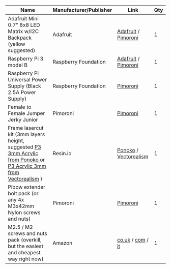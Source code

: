 Name | Manufacturer/Publisher | Link | Qty
------------ | ------------- | ------------ | -------------
Adafruit Mini 0.7" 8x8 LED Matrix w/I2C Backpack (yellow suggested) | Adafruit | [Adafruit](https://www.adafruit.com/products/871) / [Pimoroni](https://shop.pimoroni.com/products/adafruit-mini-8x8-led-matrix-w-i2c-backpack) | 1
Raspberry Pi 3 model B | Raspberry Foundation | [Adafruit](https://www.adafruit.com/products/3055) / [Pimoroni](https://shop.pimoroni.com/products/raspberry-pi-3) | 1
Raspberry Pi Universal Power Supply (Black 2.5A Power Supply) | Raspberry Foundation |  [Pimoroni](https://shop.pimoroni.com/products/raspberry-pi-universal-power-supply) | 1
Female to Female Jumper Jerky Junior| Pimoroni | [Pimoroni](https://shop.pimoroni.com/products/jumper-jerky-junior) | 1
Frame lasercut kit (3mm layers height, suggested [P3 3mm Acrylic from Ponoko ](http://www.ponoko.com/make-and-sell/materials/ponoko-united-states?kind=Plastic&mode=materials) or  [P3 Acrylic 3mm from Vectorealism](https://en.vectorealism.com/category/digifab/materials-for-laser-cutting/acrylic-materials-for-laser-cutting/) ) | Resin.io | [Ponoko](https://github.com/resin-io-playground/resin-cam/raw/master/designs/resincam_rpi3_vectorealism.eps) /  [Vectorealism](https://github.com/resin-io-playground/resin-cam/raw/master/designs/resincam_rpi3_vectorealism.eps)| 1
Pibow extender bolt pack (or any 4x M3x42mm Nylon screws and nuts) | Pimoroni | [Pimoroni](https://shop.pimoroni.com/products/pibow-extender-bolt-pack)  | 1
M2.5 / M2 screws and nuts pack (overkill, but the easiest and cheapest way right now) | Amazon | [co.uk](https://www.amazon.co.uk/Spacers-Stand-off-Plastic-Accessories-Assortment/dp/B01DJYXSHU/ref=sr_1_1?ie=UTF8&qid=1467796678&sr=8-1&keywords=M2+M3+nylon) / [com](https://www.amazon.com/Spacers-Stand-off-Plastic-Accessories-Assortment/dp/B00MMWDYI4/ref=sr_1_8?ie=UTF8&qid=1467796552&sr=8-8&keywords=M2+nylon+nut&refinements=p_85%3A2470955011) / [it](https://www.amazon.it/esagonali-distanziali-Kit-accessori-assortiti-plastica/dp/B01DJYXSHU/ref=sr_1_3?ie=UTF8&qid=1467796951&sr=8-3&keywords=M2+M3+nylon) | 1
